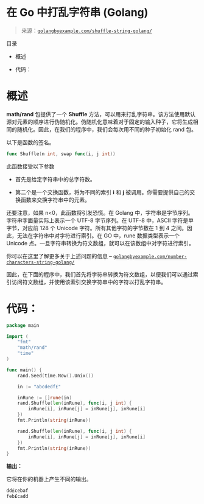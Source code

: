 <!--yml

类别：未分类

日期：2024-10-13 06:16:20

-->

# 在 Go 中打乱字符串 (Golang)

> 来源：[`golangbyexample.com/shuffle-string-golang/`](https://golangbyexample.com/shuffle-string-golang/)

目录

+   概述

+   代码：

# **概述**

**math/rand** 包提供了一个 **Shuffle** 方法，可以用来打乱字符串。该方法使用默认源对元素的顺序进行伪随机化。伪随机化意味着对于固定的输入种子，它将生成相同的随机化。因此，在我们的程序中，我们会每次用不同的种子初始化 rand 包。

以下是函数的签名。

```go
func Shuffle(n int, swap func(i, j int))
```

此函数接受以下参数

+   首先是给定字符串中的总字符数。

+   第二个是一个交换函数，将为不同的索引 **i** 和 **j** 被调用。你需要提供自己的交换函数来交换字符串中的元素。

还要注意，如果 n<0，此函数将引发恐慌。在 Golang 中，字符串是字节序列。字符串字面量实际上表示一个 UTF-8 字节序列。在 UTF-8 中，ASCII 字符是单字节，对应前 128 个 Unicode 字符。所有其他字符的字节数在 1 到 4 之间。因此，无法在字符串中对字符进行索引。在 GO 中，rune 数据类型表示一个 Unicode 点。一旦字符串转换为符文数组，就可以在该数组中对字符进行索引。

你可以在这里了解更多关于上述问题的信息 – [`golangbyexample.com/number-characters-string-golang/`](https://golangbyexample.com/number-characters-string-golang/)

因此，在下面的程序中，我们首先将字符串转换为符文数组，以便我们可以通过索引访问符文数组，并使用该索引交换字符串中的字符以打乱字符串。

# **代码：**

```go
package main

import (
    "fmt"
    "math/rand"
    "time"
)

func main() {
    rand.Seed(time.Now().Unix())

    in := "abcdedf£"

    inRune := []rune(in)
    rand.Shuffle(len(inRune), func(i, j int) {
        inRune[i], inRune[j] = inRune[j], inRune[i]
    })
    fmt.Println(string(inRune))

    rand.Shuffle(len(inRune), func(i, j int) {
        inRune[i], inRune[j] = inRune[j], inRune[i]
    })
    fmt.Println(string(inRune))
}
```

**输出：**

它将在你的机器上产生不同的输出。

```go
dd£cebaf
feb£cadd
```


